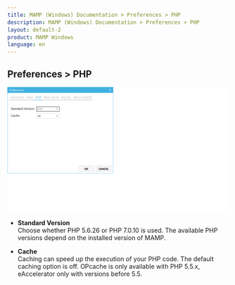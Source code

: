 ```yaml
---
title: MAMP (Windows) Documentation > Preferences > PHP
description: MAMP (Windows) Documentation > Preferences > PHP
layout: default-2
product: MAMP Windows
language: en
---
```


## Preferences > PHP

![MAMP](/en/MAMP-Windows/Preferences/PHP/PHP.png)

*   **Standard Version**  
   Choose whether PHP 5.6.26 or PHP 7.0.10 is used. The available PHP versions depend on the installed version of MAMP.

*   **Cache**  
   Caching can speed up the execution of your PHP code. The default caching option is off. OPcache is only available with PHP    5.5.x, eAccelerator only with versions before 5.5.
